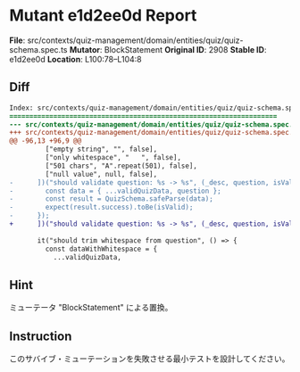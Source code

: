# Mutant e1d2ee0d Report

**File**: src/contexts/quiz-management/domain/entities/quiz/quiz-schema.spec.ts
**Mutator**: BlockStatement
**Original ID**: 2908
**Stable ID**: e1d2ee0d
**Location**: L100:78–L104:8

## Diff

```diff
Index: src/contexts/quiz-management/domain/entities/quiz/quiz-schema.spec.ts
===================================================================
--- src/contexts/quiz-management/domain/entities/quiz/quiz-schema.spec.ts	original
+++ src/contexts/quiz-management/domain/entities/quiz/quiz-schema.spec.ts	mutated #2908
@@ -96,13 +96,9 @@
         ["empty string", "", false],
         ["only whitespace", "   ", false],
         ["501 chars", "A".repeat(501), false],
         ["null value", null, false],
-      ])("should validate question: %s -> %s", (_desc, question, isValid) => {
-        const data = { ...validQuizData, question };
-        const result = QuizSchema.safeParse(data);
-        expect(result.success).toBe(isValid);
-      });
+      ])("should validate question: %s -> %s", (_desc, question, isValid) => {});
 
       it("should trim whitespace from question", () => {
         const dataWithWhitespace = {
           ...validQuizData,
```

## Hint

ミューテータ "BlockStatement" による置換。

## Instruction

このサバイブ・ミューテーションを失敗させる最小テストを設計してください。
